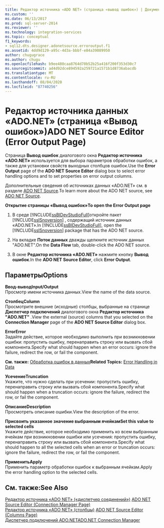 ```yaml
---
title: Редактор источника «ADO NET» (страница «вывод ошибок») | Документация Майкрософт
ms.custom: ''
ms.date: 06/13/2017
ms.prod: sql-server-2014
ms.reviewer: ''
ms.technology: integration-services
ms.topic: conceptual
f1_keywords:
- sql12.dts.designer.adonetsource.erroroutput.f1
ms.assetid: 4dd9d129-a95c-4d3a-bbbf-e84a39089950
author: chugugrace
ms.author: chugu
ms.openlocfilehash: b9ee480caa8764d70b52b25a416f200f353d30c7
ms.sourcegitcommit: ad4d92dce894592a259721a1571b1d8736abacdb
ms.translationtype: MT
ms.contentlocale: ru-RU
ms.lasthandoff: 08/04/2020
ms.locfileid: "87740256"
---
```

# <a name="ado-net-source-editor-error-output-page"></a><span data-ttu-id="b6c9f-102">Редактор источника данных «ADO.NET» (страница «Вывод ошибок»)</span><span class="sxs-lookup"><span data-stu-id="b6c9f-102">ADO NET Source Editor (Error Output Page)</span></span>
  <span data-ttu-id="b6c9f-103">Страница **Вывод ошибок** диалогового окна **Редактор источника «ADO.NET»** используется для выбора параметров обработки ошибок, а также для установки свойств выходных столбцов ошибок.</span><span class="sxs-lookup"><span data-stu-id="b6c9f-103">Use the **Error Output** page of the **ADO NET Source Editor** dialog box to select error handling options and to set properties on error output columns.</span></span>  
  
 <span data-ttu-id="b6c9f-104">Дополнительные сведения об источниках данных «ADO.NET» см. в разделе [ADO NET Source](data-flow/ado-net-source.md).</span><span class="sxs-lookup"><span data-stu-id="b6c9f-104">To learn more about the ADO NET source, see [ADO NET Source](data-flow/ado-net-source.md).</span></span>  
  
 <span data-ttu-id="b6c9f-105">**Открытие страницы «Вывод ошибок»**</span><span class="sxs-lookup"><span data-stu-id="b6c9f-105">**To open the Error Output page**</span></span>  
  
1.  <span data-ttu-id="b6c9f-106">В среде [!INCLUDE[ssBIDevStudioFull](../includes/ssbidevstudiofull-md.md)]откройте пакет [!INCLUDE[ssISnoversion](../includes/ssisnoversion-md.md)] , содержащий источник данных «ADO.NET».</span><span class="sxs-lookup"><span data-stu-id="b6c9f-106">In [!INCLUDE[ssBIDevStudioFull](../includes/ssbidevstudiofull-md.md)], open the [!INCLUDE[ssISnoversion](../includes/ssisnoversion-md.md)] package that has the ADO NET source.</span></span>  
  
2.  <span data-ttu-id="b6c9f-107">На вкладке **Поток данных** дважды щелкните источник данных "ADO.NET".</span><span class="sxs-lookup"><span data-stu-id="b6c9f-107">On the **Data Flow** tab, double-click the ADO NET source.</span></span>  
  
3.  <span data-ttu-id="b6c9f-108">В окне **Редактор источника «ADO.NET»** нажмите кнопку **Вывод ошибок**.</span><span class="sxs-lookup"><span data-stu-id="b6c9f-108">In the **ADO NET Source Editor**, click **Error Output**.</span></span>  
  
## <a name="options"></a><span data-ttu-id="b6c9f-109">Параметры</span><span class="sxs-lookup"><span data-stu-id="b6c9f-109">Options</span></span>  
 <span data-ttu-id="b6c9f-110">**Ввод-вывод**</span><span class="sxs-lookup"><span data-stu-id="b6c9f-110">**Input/Output**</span></span>  
 <span data-ttu-id="b6c9f-111">Просмотр имени источника данных.</span><span class="sxs-lookup"><span data-stu-id="b6c9f-111">View the name of the data source.</span></span>  
  
 <span data-ttu-id="b6c9f-112">**Столбец**</span><span class="sxs-lookup"><span data-stu-id="b6c9f-112">**Column**</span></span>  
 <span data-ttu-id="b6c9f-113">Просмотрите внешние (исходные) столбцы, выбранные на странице **Диспетчер подключений** диалогового окна **Редактор источника "ADO.NET"** .</span><span class="sxs-lookup"><span data-stu-id="b6c9f-113">View the external (source) columns that you selected on the **Connection Manager** page of the **ADO NET Source Editor** dialog box.</span></span>  
  
 <span data-ttu-id="b6c9f-114">**Error**</span><span class="sxs-lookup"><span data-stu-id="b6c9f-114">**Error**</span></span>  
 <span data-ttu-id="b6c9f-115">Задайте действие, которое необходимо выполнить при возникновении ошибки: пропустить ошибку, перенаправить строку или вызвать сбой компонента.</span><span class="sxs-lookup"><span data-stu-id="b6c9f-115">Specify what should happen when an error occurs: ignore the failure, redirect the row, or fail the component.</span></span>  
  
 <span data-ttu-id="b6c9f-116">**См. также:** [Обработка ошибок в данных](data-flow/error-handling-in-data.md)</span><span class="sxs-lookup"><span data-stu-id="b6c9f-116">**Related Topics:** [Error Handling in Data](data-flow/error-handling-in-data.md)</span></span>  
  
 <span data-ttu-id="b6c9f-117">**Усечение**</span><span class="sxs-lookup"><span data-stu-id="b6c9f-117">**Truncation**</span></span>  
 <span data-ttu-id="b6c9f-118">Укажите, что нужно сделать при усечении: пропустить ошибку, перенаправить строку или вызвать сбой компонента.</span><span class="sxs-lookup"><span data-stu-id="b6c9f-118">Specify what should happen when a truncation occurs: ignore the failure, redirect the row, or fail the component.</span></span>  
  
 <span data-ttu-id="b6c9f-119">**Описание**</span><span class="sxs-lookup"><span data-stu-id="b6c9f-119">**Description**</span></span>  
 <span data-ttu-id="b6c9f-120">Просмотреть описание ошибки.</span><span class="sxs-lookup"><span data-stu-id="b6c9f-120">View the description of the error.</span></span>  
  
 <span data-ttu-id="b6c9f-121">**Присвоить указанное значение выбранным ячейкам**</span><span class="sxs-lookup"><span data-stu-id="b6c9f-121">**Set this value to selected cells**</span></span>  
 <span data-ttu-id="b6c9f-122">Укажите действие, которое необходимо применить ко всем выбранным ячейкам при возникновении ошибки или усечения: пропустить ошибку, перенаправить строку или вызвать сбой компонента.</span><span class="sxs-lookup"><span data-stu-id="b6c9f-122">Specify what should happen to all the selected cells when an error or truncation occurs: ignore the failure, redirect the row, or fail the component.</span></span>  
  
 <span data-ttu-id="b6c9f-123">**Применить**</span><span class="sxs-lookup"><span data-stu-id="b6c9f-123">**Apply**</span></span>  
 <span data-ttu-id="b6c9f-124">Применить параметр обработки ошибок к выбранным ячейкам.</span><span class="sxs-lookup"><span data-stu-id="b6c9f-124">Apply the error handling option to the selected cells.</span></span>  
  
## <a name="see-also"></a><span data-ttu-id="b6c9f-125">См. также:</span><span class="sxs-lookup"><span data-stu-id="b6c9f-125">See Also</span></span>  
 <span data-ttu-id="b6c9f-126">[Редактор источника «ADO NET» &#40;«диспетчер соединений»&#41;](../../2014/integration-services/ado-net-source-editor-connection-manager-page.md) </span><span class="sxs-lookup"><span data-stu-id="b6c9f-126">[ADO NET Source Editor &#40;Connection Manager Page&#41;](../../2014/integration-services/ado-net-source-editor-connection-manager-page.md) </span></span>  
 <span data-ttu-id="b6c9f-127">[Редактор источника «ADO NET» &#40;столбцы&#41;](../../2014/integration-services/ado-net-source-editor-columns-page.md) </span><span class="sxs-lookup"><span data-stu-id="b6c9f-127">[ADO NET Source Editor &#40;Columns Page&#41;](../../2014/integration-services/ado-net-source-editor-columns-page.md) </span></span>  
 [<span data-ttu-id="b6c9f-128">Диспетчер подключений ADO.NET</span><span class="sxs-lookup"><span data-stu-id="b6c9f-128">ADO.NET Connection Manager</span></span>](connection-manager/ado-net-connection-manager.md)  
  
  
